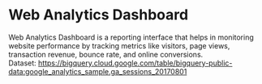 # Web Analytics Dashboard
Web Analytics Dashboard is a reporting interface that helps in monitoring website performance by tracking metrics like visitors, page views, transaction revenue, bounce rate, and online conversions.          
Dataset: https://bigquery.cloud.google.com/table/bigquery-public-data:google_analytics_sample.ga_sessions_20170801
